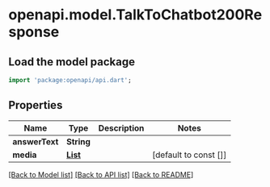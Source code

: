 # openapi.model.TalkToChatbot200Response

## Load the model package
```dart
import 'package:openapi/api.dart';
```

## Properties
Name | Type | Description | Notes
------------ | ------------- | ------------- | -------------
**answerText** | **String** |  | 
**media** | [**List<TalkToChatbot200ResponseMediaInner>**](TalkToChatbot200ResponseMediaInner.md) |  | [default to const []]

[[Back to Model list]](../README.md#documentation-for-models) [[Back to API list]](../README.md#documentation-for-api-endpoints) [[Back to README]](../README.md)


